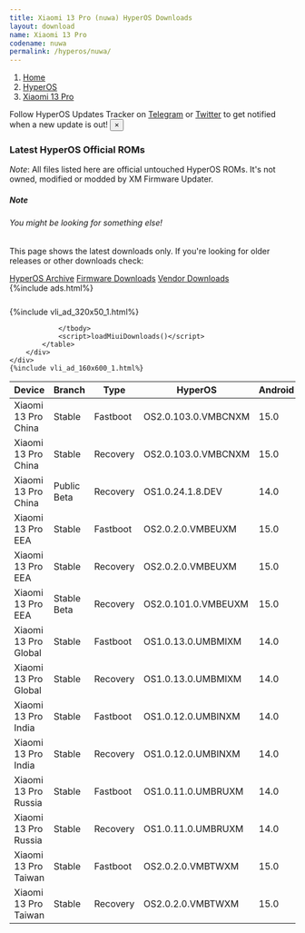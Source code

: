 ```yaml
---
title: Xiaomi 13 Pro (nuwa) HyperOS Downloads
layout: download
name: Xiaomi 13 Pro
codename: nuwa
permalink: /hyperos/nuwa/
---
```

<nav aria-label="breadcrumb">
    <ol class="breadcrumb">
        <li class="breadcrumb-item"><a href="/">Home</a></li>
        <li class="breadcrumb-item"><a href="/hyperos/">HyperOS</a></li>
        <li class="breadcrumb-item active" aria-current="page"><a href="/hyperos/nuwa/">Xiaomi 13 Pro</a></li>
    </ol>
</nav>
<div class="alert alert-primary alert-dismissible fade show" role="alert">
    Follow HyperOS Updates Tracker on <a href="https://t.me/MIUIUpdatesTracker" class="alert-link">Telegram</a>
     or <a href="https://twitter.com/MiFwUpdater" class="alert-link">Twitter</a> to get notified when a new update is out!
    <button type="button" class="close" data-dismiss="alert" aria-label="Close">
        <span aria-hidden="true">&times;</span>
    </button>
</div>

### Latest HyperOS Official ROMs
*Note*: All files listed here are official untouched HyperOS ROMs. It's not owned, modified or modded by XM Firmware Updater.
<div class="card">
  <div class="card-body">
    <h5 class="card-title">Note</h5>
    <h6 class="card-subtitle mb-2 text-muted">You might be looking for something else!</h6>
    <p class="card-text">This page shows the latest downloads only.
     If you're looking for older releases or other downloads check:</p>
    <a href="/archive/hyperos/nuwa/" class="card-link">HyperOS Archive</a>
    <a href="/firmware/nuwa/" class="card-link">Firmware Downloads</a>
    <a href="/vendor/nuwa/" class="card-link">Vendor Downloads</a>
  </div>
</div>
{%include ads.html%}
<div class="row justify-content-center">
    <div class="col-10">
        <div class="table-responsive-md" style="margin-top: 25px;">
            {%include vli_ad_320x50_1.html%}
            <table id="miui" class="display dt-responsive nowrap compact table table-striped table-hover table-sm">
                <thead class="thead-dark">
                    <tr>
                        <th data-ref="device">Device</th>
                        <th data-ref="branch">Branch</th>
                        <th data-ref="type">Type</th>
                        <th data-ref="miui">HyperOS</th>
                        <th data-ref="android">Android</th>
                        <th data-ref="size">Size</th>
                        <th data-ref="size">Date</th>
                        <th data-ref="link">Link</th>
                    </tr>
                </thead>
                <tbody>
                <tr><td>Xiaomi 13 Pro China</td><td>Stable</td><td>Fastboot</td><td>OS2.0.103.0.VMBCNXM</td><td>15.0</td><td>8.6 GB</td><td>2025-02-24</td><td><a href="/hyperos/nuwa/stable/OS2.0.103.0.VMBCNXM/">Download</a></td></tr>
<tr><td>Xiaomi 13 Pro China</td><td>Stable</td><td>Recovery</td><td>OS2.0.103.0.VMBCNXM</td><td>15.0</td><td>6.8 GB</td><td>2025-02-20</td><td><a href="/hyperos/nuwa/stable/OS2.0.103.0.VMBCNXM/">Download</a></td></tr>
<tr><td>Xiaomi 13 Pro China</td><td>Public Beta</td><td>Recovery</td><td>OS1.0.24.1.8.DEV</td><td>14.0</td><td>6.5 GB</td><td>2024-01-12</td><td><a href="/hyperos/nuwa/public beta/OS1.0.24.1.8.DEV/">Download</a></td></tr>
<tr><td>Xiaomi 13 Pro EEA</td><td>Stable</td><td>Fastboot</td><td>OS2.0.2.0.VMBEUXM</td><td>15.0</td><td>6.8 GB</td><td>2025-01-13</td><td><a href="/hyperos/nuwa/stable/OS2.0.2.0.VMBEUXM/">Download</a></td></tr>
<tr><td>Xiaomi 13 Pro EEA</td><td>Stable</td><td>Recovery</td><td>OS2.0.2.0.VMBEUXM</td><td>15.0</td><td>6.2 GB</td><td>2025-01-23</td><td><a href="/hyperos/nuwa/stable/OS2.0.2.0.VMBEUXM/">Download</a></td></tr>
<tr><td>Xiaomi 13 Pro EEA</td><td>Stable Beta</td><td>Recovery</td><td>OS2.0.101.0.VMBEUXM</td><td>15.0</td><td>6.1 GB</td><td>2025-02-21</td><td><a href="/hyperos/nuwa/stable beta/OS2.0.101.0.VMBEUXM/">Download</a></td></tr>
<tr><td>Xiaomi 13 Pro Global</td><td>Stable</td><td>Fastboot</td><td>OS1.0.13.0.UMBMIXM</td><td>14.0</td><td>7.6 GB</td><td>2024-12-20</td><td><a href="/hyperos/nuwa/stable/OS1.0.13.0.UMBMIXM/">Download</a></td></tr>
<tr><td>Xiaomi 13 Pro Global</td><td>Stable</td><td>Recovery</td><td>OS1.0.13.0.UMBMIXM</td><td>14.0</td><td>5.8 GB</td><td>2025-01-02</td><td><a href="/hyperos/nuwa/stable/OS1.0.13.0.UMBMIXM/">Download</a></td></tr>
<tr><td>Xiaomi 13 Pro India</td><td>Stable</td><td>Fastboot</td><td>OS1.0.12.0.UMBINXM</td><td>14.0</td><td>6.4 GB</td><td>2024-12-20</td><td><a href="/hyperos/nuwa/stable/OS1.0.12.0.UMBINXM/">Download</a></td></tr>
<tr><td>Xiaomi 13 Pro India</td><td>Stable</td><td>Recovery</td><td>OS1.0.12.0.UMBINXM</td><td>14.0</td><td>5.7 GB</td><td>2025-01-02</td><td><a href="/hyperos/nuwa/stable/OS1.0.12.0.UMBINXM/">Download</a></td></tr>
<tr><td>Xiaomi 13 Pro Russia</td><td>Stable</td><td>Fastboot</td><td>OS1.0.11.0.UMBRUXM</td><td>14.0</td><td>7.6 GB</td><td>2024-12-20</td><td><a href="/hyperos/nuwa/stable/OS1.0.11.0.UMBRUXM/">Download</a></td></tr>
<tr><td>Xiaomi 13 Pro Russia</td><td>Stable</td><td>Recovery</td><td>OS1.0.11.0.UMBRUXM</td><td>14.0</td><td>5.8 GB</td><td>2025-01-02</td><td><a href="/hyperos/nuwa/stable/OS1.0.11.0.UMBRUXM/">Download</a></td></tr>
<tr><td>Xiaomi 13 Pro Taiwan</td><td>Stable</td><td>Fastboot</td><td>OS2.0.2.0.VMBTWXM</td><td>15.0</td><td>6.8 GB</td><td>2025-01-14</td><td><a href="/hyperos/nuwa/stable/OS2.0.2.0.VMBTWXM/">Download</a></td></tr>
<tr><td>Xiaomi 13 Pro Taiwan</td><td>Stable</td><td>Recovery</td><td>OS2.0.2.0.VMBTWXM</td><td>15.0</td><td>5.9 GB</td><td>2025-01-21</td><td><a href="/hyperos/nuwa/stable/OS2.0.2.0.VMBTWXM/">Download</a></td></tr>

                </tbody>
                <script>loadMiuiDownloads()</script>
            </table>
        </div>
    </div>
    {%include vli_ad_160x600_1.html%}
</div>
